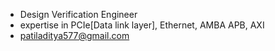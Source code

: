 
-  Design Verification Engineer 
-  expertise in PCIe[Data link layer], Ethernet, AMBA APB, AXI
-  patiladitya577@gmail.com


<!---
AdityaP1998/AdityaP1998 is a ✨ special ✨ repository because its `README.md` (this file) appears on your GitHub profile.
You can click the Preview link to take a look at your changes.
--->
